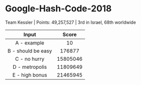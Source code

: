 # Google-Hash-Code-2018
Team Kessler | Points: 49,257,527 | 3rd in Israel, 68th worldwide

Input | Score |
:---: | :---: |
A - example | 10 |
B - should be easy | 176877 |
C - no hurry | 15805046 |
D - metropolis | 11809649 |
E - high bonus | 21465945 |

